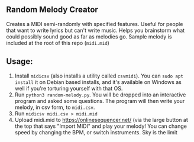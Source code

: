 ## Random Melody Creator
Creates a MIDI semi-randomly with specified features. Useful for people that want to write lyrics but can't write music. Helps you brainstorm what could possibly sound good as far as melodies go. Sample melody is included at the root of this repo (`midi.mid`)

## Usage:
1. Install `midicsv` (also installs a utility called `csvmidi`). You can `sudo apt install` it on Debian based installs, and it's available on Windows as well if you're torturing yourself with that OS.
2. Run `python3 random-melody.py`. You will be dropped into an interactive program and asked some questions. The program will then write your melody, in csv form, to `midi.csv`.
3. Run `midicsv midi.csv > midi.mid`
4. Upload midi.mid to https://onlinesequencer.net/ (via the large button at the top that says "Import MIDI" and play your melody! You can change speed by changing the BPM, or switch instruments. Sky is the limit
